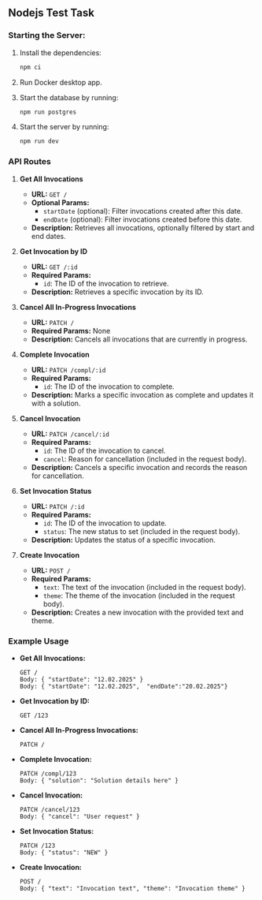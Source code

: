 ## Nodejs Test Task

### Starting the Server:

1. Install the dependencies:

   ```bash
   npm ci
   ```

2. Run Docker desktop app.

3. Start the database by running:

   ```bash
   npm run postgres
   ```

4. Start the server by running:

   ```bash
   npm run dev
   ```

### API Routes

1. **Get All Invocations**

   - **URL:** `GET /`
   - **Optional Params:**
     - `startDate` (optional): Filter invocations created after this date.
     - `endDate` (optional): Filter invocations created before this date.
   - **Description:** Retrieves all invocations, optionally filtered by start and end dates.

2. **Get Invocation by ID**

   - **URL:** `GET /:id`
   - **Required Params:**
     - `id`: The ID of the invocation to retrieve.
   - **Description:** Retrieves a specific invocation by its ID.

3. **Cancel All In-Progress Invocations**

   - **URL:** `PATCH /`
   - **Required Params:** None
   - **Description:** Cancels all invocations that are currently in progress.

4. **Complete Invocation**

   - **URL:** `PATCH /compl/:id`
   - **Required Params:**
     - `id`: The ID of the invocation to complete.
   - **Description:** Marks a specific invocation as complete and updates it with a solution.

5. **Cancel Invocation**

   - **URL:** `PATCH /cancel/:id`
   - **Required Params:**
     - `id`: The ID of the invocation to cancel.
     - `cancel`: Reason for cancellation (included in the request body).
   - **Description:** Cancels a specific invocation and records the reason for cancellation.

6. **Set Invocation Status**

   - **URL:** `PATCH /:id`
   - **Required Params:**
     - `id`: The ID of the invocation to update.
     - `status`: The new status to set (included in the request body).
   - **Description:** Updates the status of a specific invocation.

7. **Create Invocation**
   - **URL:** `POST /`
   - **Required Params:**
     - `text`: The text of the invocation (included in the request body).
     - `theme`: The theme of the invocation (included in the request body).
   - **Description:** Creates a new invocation with the provided text and theme.

### Example Usage

- **Get All Invocations:**

  ```http
  GET /
  Body: { "startDate": "12.02.2025" }
  Body: { "startDate": "12.02.2025",  "endDate":"20.02.2025"}
  ```

- **Get Invocation by ID:**

  ```http
  GET /123
  ```

- **Cancel All In-Progress Invocations:**

  ```http
  PATCH /
  ```

- **Complete Invocation:**

  ```http
  PATCH /compl/123
  Body: { "solution": "Solution details here" }
  ```

- **Cancel Invocation:**

  ```http
  PATCH /cancel/123
  Body: { "cancel": "User request" }
  ```

- **Set Invocation Status:**

  ```http
  PATCH /123
  Body: { "status": "NEW" }
  ```

- **Create Invocation:**
  ```http
  POST /
  Body: { "text": "Invocation text", "theme": "Invocation theme" }
  ```
